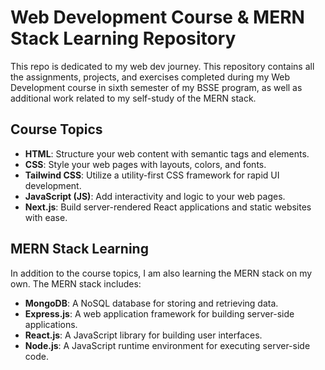 # Web Development Course & MERN Stack Learning Repository

This repo is dedicated to my web dev journey.
This repository contains all the assignments, projects, and exercises completed during my Web Development course in sixth semester of my BSSE program, as well as additional work related to my self-study of the MERN stack.

## Course Topics

- **HTML**: Structure your web content with semantic tags and elements.
- **CSS**: Style your web pages with layouts, colors, and fonts.
- **Tailwind CSS**: Utilize a utility-first CSS framework for rapid UI development.
- **JavaScript (JS)**: Add interactivity and logic to your web pages.
- **Next.js**: Build server-rendered React applications and static websites with ease.

## MERN Stack Learning

In addition to the course topics, I am also learning the MERN stack on my own. The MERN stack includes:

- **MongoDB**: A NoSQL database for storing and retrieving data.
- **Express.js**: A web application framework for building server-side applications.
- **React.js**: A JavaScript library for building user interfaces.
- **Node.js**: A JavaScript runtime environment for executing server-side code.
